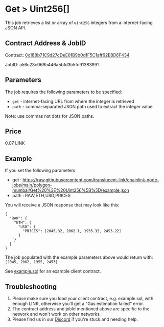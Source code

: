# Get > Uint256[]

This job retrieves a list or array of `uint256` integers from a internet-facing JSON API.

## Contract Address & JobID

Contract: [0x188b71C9d27cDeE01B9b0dfF5C1aff62E8D6F434](https://mumbai.polygonscan.com/address/0x188b71C9d27cDeE01B9b0dfF5C1aff62E8D6F434)

JobID: a56c23c069b446a5bfd3b5fc91383991

## Parameters

The job requires the following parameters to be specified:

* `get` - internet-facing URL from where the integer is retrieved
* `path` - comma-separated JSON path used to extract the integer value

Note: use commas not dots for JSON paths.

## Price

0.07 LINK

## Example

If you set the following parameters

* get : https://raw.githubusercontent.com/translucent-link/chainlink-node-jobs/main/polygon-mumbai/Get%20%3E%20Uint256%5B%5D/example.json
* path : RAW,ETH,USD,PRICES

You will receive a JSON response that may look like this:

    {
      "RAW": {
        "ETH": {
          "USD": {
            "PRICES": [2045.32, 2062.1, 1955.32, 2453.22]
          }
        }
      }
    }

The job populated with the example parameters above would return with: `[2045, 2062, 1955, 2453]`

See [example.sol](example.sol) for an example client contract.

## Troubleshooting

1. Please make sure you load your client contract, e.g. example.sol, with enough LINK, otherwise you'll get a "Gas estimation failed" error.
2. The contract address and jobId mentioned above are specific to the network and won't work on other networks.
3. Please find us in our [Discord](https://discord.gg/2bSBwJDJ) if you're stuck and needing help. 
